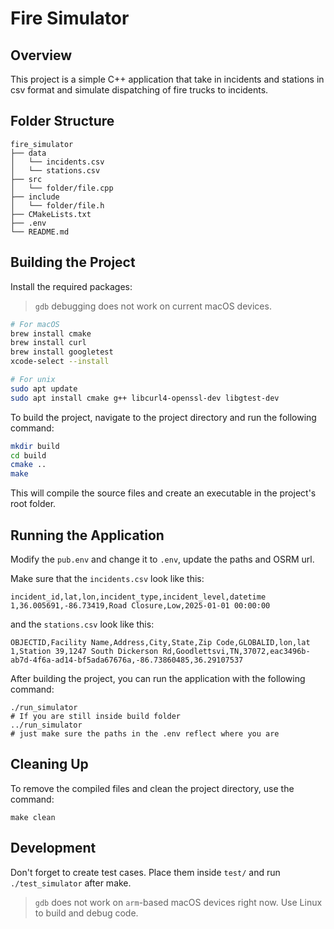 # Fire Simulator

## Overview
This project is a simple C++ application that take in incidents and stations in csv format and simulate dispatching of fire trucks to incidents.

## Folder Structure
```
fire_simulator
├── data
│   └── incidents.csv
│   └── stations.csv
├── src
│   └── folder/file.cpp
├── include
│   └── folder/file.h
├── CMakeLists.txt
├── .env
└── README.md
```

## Building the Project
Install the required packages:
> `gdb` debugging does not work on current macOS devices.
```bash
# For macOS
brew install cmake
brew install curl
brew install googletest
xcode-select --install

# For unix
sudo apt update
sudo apt install cmake g++ libcurl4-openssl-dev libgtest-dev
```

To build the project, navigate to the project directory and run the following command:

```bash
mkdir build
cd build
cmake ..
make
```

This will compile the source files and create an executable in the project's root folder.

## Running the Application
Modify the `pub.env` and change it to `.env`, update the paths and OSRM url.

Make sure that the `incidents.csv` look like this:
```csv
incident_id,lat,lon,incident_type,incident_level,datetime
1,36.005691,-86.73419,Road Closure,Low,2025-01-01 00:00:00
```
and the `stations.csv` look like this:
```
OBJECTID,Facility Name,Address,City,State,Zip Code,GLOBALID,lon,lat
1,Station 39,1247 South Dickerson Rd,Goodlettsvi,TN,37072,eac3496b-ab7d-4f6a-ad14-bf5ada67676a,-86.73860485,36.29107537
```

After building the project, you can run the application with the following command:
```
./run_simulator
# If you are still inside build folder
../run_simulator
# just make sure the paths in the .env reflect where you are
```

## Cleaning Up
To remove the compiled files and clean the project directory, use the command:

```
make clean
```

## Development
Don't forget to create test cases. Place them inside `test/` and run `./test_simulator` after make.
> `gdb` does not work on `arm`-based macOS devices right now. Use Linux to build and debug code.